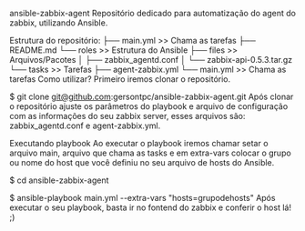 ansible-zabbix-agent
Repositório dedicado para automatização do agent do zabbix, utilizando Ansible.

Estrutura do repositório:
├── main.yml                                >> Chama as tarefas
├── README.md
└── roles                                   >> Estrutura do Ansible
    ├── files                               >> Arquivos/Pacotes
    │   ├── zabbix_agentd.conf
    │   └── zabbix-api-0.5.3.tar.gz
    └── tasks                               >> Tarefas
        ├── agent-zabbix.yml
        └── main.yml                        >> Chama as tarefas
Como utilizar?
Primeiro iremos clonar o repositório.

$ git clone git@github.com:gersontpc/ansible-zabbix-agent.git
Após clonar o repositório ajuste os parâmetros do playbook e arquivo de configuração com as informações do seu zabbix server, esses arquivos são: zabbix_agentd.conf e agent-zabbix.yml.

Executando playbook
Ao executar o playbook iremos chamar setar o arquivo main, arquivo que chama as tasks e em extra-vars colocar o grupo ou nome do host que você definiu no seu arquivo de hosts do Ansible.

$ cd ansible-zabbix-agent

$ ansible-playbook main.yml --extra-vars "hosts=grupodehosts"
Após executar o seu playbook, basta ir no fontend do zabbix e conferir o host lá! ;)
